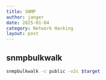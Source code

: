 ```yaml
---
title: SNMP
author: janger
date: 2025-01-04
category: Network Hacking
layout: post
---
```


## snmpbulkwalk

~~~bash
snmpbulkwalk -c public -v2c $target
~~~

## 

